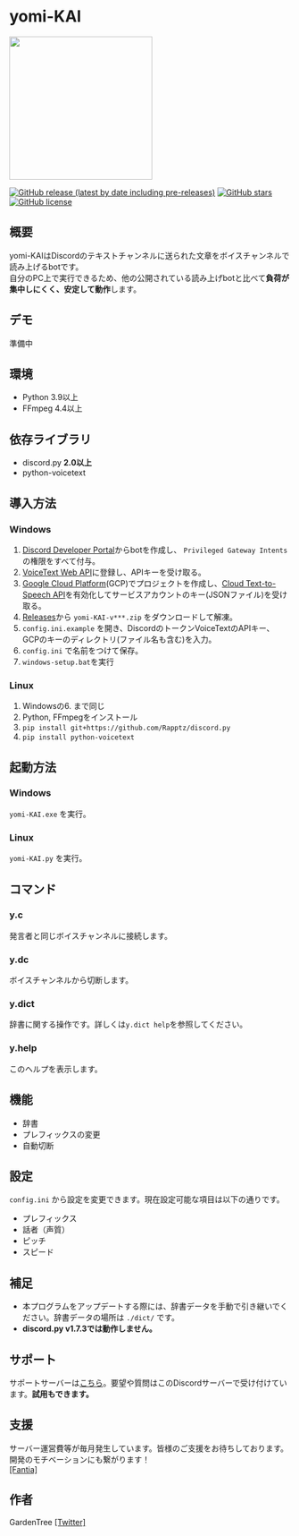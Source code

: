 # yomi-KAI

<img src="https://user-images.githubusercontent.com/57281730/133915187-dca595e9-bbb5-4c6b-9ef0-88a3d3d20385.png" width="256">

[![GitHub release (latest by date including pre-releases)](https://img.shields.io/github/v/release/Garden-Tree/yomi-KAI?include_prereleases)](https://github.com/Garden-Tree/yomi-KAI/releases)
[![GitHub stars](https://img.shields.io/github/stars/Garden-Tree/yomi-KAI)](https://github.com/Garden-Tree/yomi-KAI/stargazers)
[![GitHub license](https://img.shields.io/github/license/Garden-Tree/yomi-KAI)](https://github.com/Garden-Tree/yomi-KAI/blob/main/LICENSE)

## 概要

yomi-KAIはDiscordのテキストチャンネルに送られた文章をボイスチャンネルで読み上げるbotです。  
自分のPC上で実行できるため、他の公開されている読み上げbotと比べて**負荷が集中しにくく、安定して動作**します。

## デモ

準備中

## 環境

- Python 3.9以上
- FFmpeg 4.4以上

## 依存ライブラリ

- discord.py **2.0以上**
- python-voicetext

## 導入方法

### Windows

1. [Discord Developer Portal](https://discord.com/developers/applications)からbotを作成し、 `Privileged Gateway Intents` の権限をすべて付与。
1. [VoiceText Web API](https://cloud.voicetext.jp/webapi)に登録し、APIキーを受け取る。
1. [Google Cloud Platform](https://console.cloud.google.com/)(GCP)でプロジェクトを作成し、[Cloud Text-to-Speech API](https://cloud.google.com/text-to-speech?hl=ja)を有効化してサービスアカウントのキー(JSONファイル)を受け取る。
1. [Releases](https://github.com/Garden-Tree/yomi-KAI/releases/latest)から `yomi-KAI-v***.zip` をダウンロードして解凍。
1. `config.ini.example` を開き、DiscordのトークンVoiceTextのAPIキー、GCPのキーのディレクトリ(ファイル名も含む)を入力。
1. `config.ini` で名前をつけて保存。
1. `windows-setup.bat`を実行

### Linux

1. Windowsの6. まで同じ
1. Python, FFmpegをインストール
1. `pip install git+https://github.com/Rapptz/discord.py`
1. `pip install python-voicetext`

## 起動方法

### Windows

`yomi-KAI.exe` を実行。

### Linux

`yomi-KAI.py` を実行。

## コマンド

### y.c

発言者と同じボイスチャンネルに接続します。

### y.dc

ボイスチャンネルから切断します。

### y.dict

辞書に関する操作です。詳しくは`y.dict help`を参照してください。

### y.help

このヘルプを表示します。

## 機能

- 辞書
- プレフィックスの変更
- 自動切断

## 設定

`config.ini` から設定を変更できます。現在設定可能な項目は以下の通りです。

- プレフィックス
- 話者（声質）
- ピッチ
- スピード

## 補足

- 本プログラムをアップデートする際には、辞書データを手動で引き継いでください。辞書データの場所は `./dict/` です。
- **discord.py v1.7.3では動作しません。**

## サポート

サポートサーバーは[こちら](https://discord.gg/DWEQ2cP3KZ)。要望や質問はこのDiscordサーバーで受け付けています。**試用もできます。**

## 支援

サーバー運営費等が毎月発生しています。皆様のご支援をお待ちしております。開発のモチベーションにも繋がります！  
[[Fantia]](https://fantia.jp/fanclubs/254049)

## 作者

GardenTree [[Twitter]](https://twitter.com/Garden__Tree)
